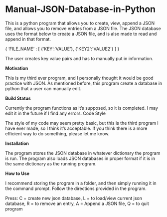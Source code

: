 # Manual-JSON-Database-in-Python

This is a python program that allows you to create, view, append a JSON file, and allows you to remove entries from a JSON file. 
The JSON database uses the format below to create a JSON file, and is also made to read and append in that format. 

{ ‘FILE_NAME’ : [ {‘KEY’:’VALUE’}, {'KEY2':'VALUE2'} ] }

The user creates key value pairs and has to manually put in information. 

<b>Motivation</b>

This is my third ever program, and I personally thought it would be good practice with JSON. As mentioned before, this program create a database in python that a user can manually edit. 

<b>Build Status</b>

Currently the program functions as it’s supposed, so it is completed. I may edit it in the future if I find any errors.
Code Style

The style of my code may seem pretty basic, but this is the third program I have ever made, so I think it’s acceptable. If you think there is a more efficient way to do something, please let me know.   

<b>Installation</b> 

The program stores the JSON database in whatever dictionary the program is run. The program also loads JSON databases in proper format if it is in the same dictionary as the running program. 

<b>How to Use</b>

I recommend storing the program in a folder, and then simply running it in the command prompt. Follow the directions provided in the program. 

Press: C = create new json database, L = to load/view current json database, R = to remove an entry, A = Append a JSON file, Q = to quit program
